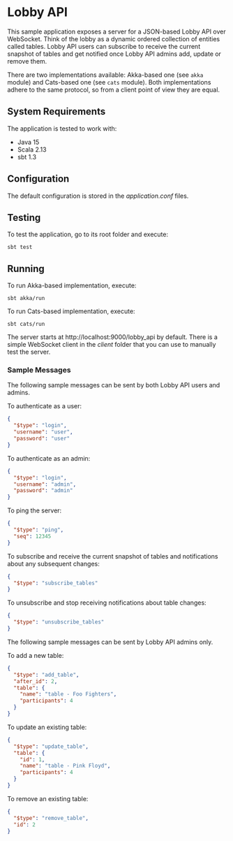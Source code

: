 # Lobby API

This sample application exposes a server for a JSON-based Lobby API over WebSocket. Think of the lobby as a
dynamic ordered collection of entities called tables. Lobby API users can subscribe to receive the current
snapshot of tables and get notified once Lobby API admins add, update or remove them.

There are two implementations available: Akka-based one (see `akka` module) and Cats-based one (see `cats`
module). Both implementations adhere to the same protocol, so from a client point of view they are equal.

## System Requirements

The application is tested to work with:

* Java 15
* Scala 2.13
* sbt 1.3

## Configuration

The default configuration is stored in the *application.conf* files.

## Testing

To test the application, go to its root folder and execute:

    sbt test

## Running

To run Akka-based implementation, execute:

    sbt akka/run

To run Cats-based implementation, execute:

    sbt cats/run

The server starts at http://localhost:9000/lobby_api by default. There is a simple WebSocket client in the
*client* folder that you can use to manually test the server.

### Sample Messages

The following sample messages can be sent by both Lobby API users and admins.

To authenticate as a user:

```json
{
  "$type": "login",
  "username": "user",
  "password": "user"
}
```

To authenticate as an admin:

```json
{
  "$type": "login",
  "username": "admin",
  "password": "admin"
}
```

To ping the server:

```json
{
  "$type": "ping",
  "seq": 12345
}
```

To subscribe and receive the current snapshot of tables and notifications about any subsequent changes:

```json
{
  "$type": "subscribe_tables"
}
```

To unsubscribe and stop receiving notifications about table changes:

```json
{
  "$type": "unsubscribe_tables"
}
```

The following sample messages can be sent by Lobby API admins only.

To add a new table:

```json
{
  "$type": "add_table",
  "after_id": 2,
  "table": {
    "name": "table - Foo Fighters",
    "participants": 4
  }
}
```

To update an existing table:

```json
{
  "$type": "update_table",
  "table": {
    "id": 1,
    "name": "table - Pink Floyd",
    "participants": 4
  }
}
```

To remove an existing table:

```json
{
  "$type": "remove_table",
  "id": 2
}
```
